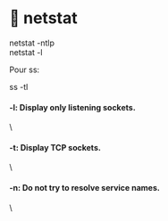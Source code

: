 # 🔢 netstat

netstat -ntlp\
netstat -l

Pour ss:

ss -tl

#### -l: Display only listening sockets.

\


#### -t: Display TCP sockets.

\


#### -n: Do not try to resolve service names.

\
